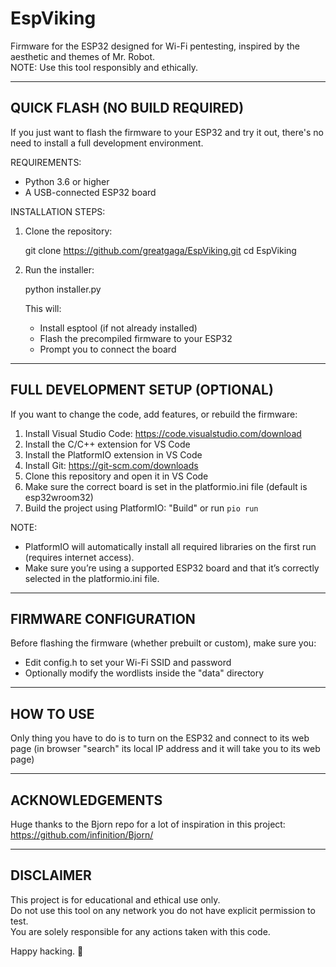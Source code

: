 EspViking
=========

Firmware for the ESP32 designed for Wi-Fi pentesting, inspired by the aesthetic and themes of Mr. Robot.  
NOTE: Use this tool responsibly and ethically.

----------------------------------------
QUICK FLASH (NO BUILD REQUIRED)
----------------------------------------

If you just want to flash the firmware to your ESP32 and try it out, there's no need to install a full development environment.

REQUIREMENTS:
- Python 3.6 or higher
- A USB-connected ESP32 board

INSTALLATION STEPS:

1. Clone the repository:

   git clone https://github.com/greatgaga/EspViking.git
   cd EspViking

2. Run the installer:

   python installer.py

   This will:
   - Install esptool (if not already installed)
   - Flash the precompiled firmware to your ESP32
   - Prompt you to connect the board

----------------------------------------
FULL DEVELOPMENT SETUP (OPTIONAL)
----------------------------------------

If you want to change the code, add features, or rebuild the firmware:

1. Install Visual Studio Code: https://code.visualstudio.com/download
2. Install the C/C++ extension for VS Code
3. Install the PlatformIO extension in VS Code
4. Install Git: https://git-scm.com/downloads
5. Clone this repository and open it in VS Code
6. Make sure the correct board is set in the platformio.ini file (default is esp32wroom32)
7. Build the project using PlatformIO: "Build" or run `pio run`

NOTE:
- PlatformIO will automatically install all required libraries on the first run (requires internet access).
- Make sure you’re using a supported ESP32 board and that it’s correctly selected in the platformio.ini file.

----------------------------------------
FIRMWARE CONFIGURATION
----------------------------------------

Before flashing the firmware (whether prebuilt or custom), make sure you:

- Edit config.h to set your Wi-Fi SSID and password
- Optionally modify the wordlists inside the "data" directory

----------------------------------------
HOW TO USE
----------------------------------------

Only thing you have to do is to turn on the ESP32 and connect to its web page (in browser "search" its 
local IP address and it will take you to its web page)

----------------------------------------
ACKNOWLEDGEMENTS
----------------------------------------

Huge thanks to the Bjorn repo for a lot of inspiration in this project: https://github.com/infinition/Bjorn/

----------------------------------------
DISCLAIMER
----------------------------------------

This project is for educational and ethical use only.  
Do not use this tool on any network you do not have explicit permission to test.  
You are solely responsible for any actions taken with this code.

Happy hacking. 👾
